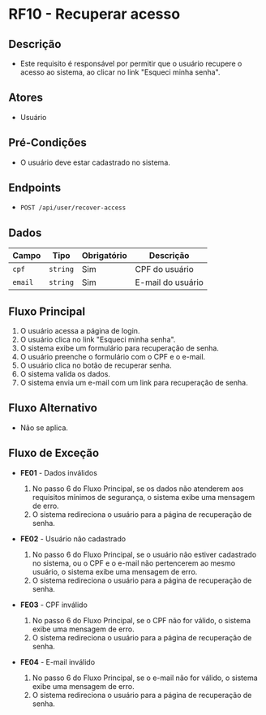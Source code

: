 # RF10 - Recuperar acesso

## Descrição

- Este requisito é responsável por permitir que o usuário recupere o acesso ao sistema, ao clicar no link "Esqueci minha
  senha".

## Atores

- Usuário

## Pré-Condições

- O usuário deve estar cadastrado no sistema.

## Endpoints

- `POST /api/user/recover-access`

## Dados

| Campo   | Tipo     | Obrigatório | Descrição         |
|---------|----------|-------------|-------------------|
| `cpf`   | `string` | Sim         | CPF do usuário    |
| `email` | `string` | Sim         | E-mail do usuário |

## Fluxo Principal

1. O usuário acessa a página de login.
2. O usuário clica no link "Esqueci minha senha".
3. O sistema exibe um formulário para recuperação de senha.
4. O usuário preenche o formulário com o CPF e o e-mail.
5. O usuário clica no botão de recuperar senha.
6. O sistema valida os dados.
7. O sistema envia um e-mail com um link para recuperação de senha.

## Fluxo Alternativo

- Não se aplica.

## Fluxo de Exceção

- **FE01** - Dados inválidos
    1. No passo 6 do Fluxo Principal, se os dados não atenderem aos requisitos mínimos de segurança, o sistema exibe uma
       mensagem de erro.
    2. O sistema redireciona o usuário para a página de recuperação de senha.

- **FE02** - Usuário não cadastrado
    1. No passo 6 do Fluxo Principal, se o usuário não estiver cadastrado no sistema, ou o CPF e o e-mail não
       pertencerem ao mesmo usuário, o sistema exibe uma mensagem de erro.
    2. O sistema redireciona o usuário para a página de recuperação de senha.

- **FE03** - CPF inválido
    1. No passo 6 do Fluxo Principal, se o CPF não for válido, o sistema exibe uma mensagem de erro.
    2. O sistema redireciona o usuário para a página de recuperação de senha.

- **FE04** - E-mail inválido
    1. No passo 6 do Fluxo Principal, se o e-mail não for válido, o sistema exibe uma mensagem de erro.
    2. O sistema redireciona o usuário para a página de recuperação de senha.